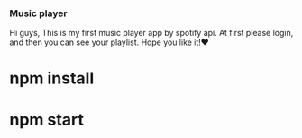 ### Music player
Hi guys,
This is my first music player app by spotify api.
At first please login, and then you can see your playlist.
Hope you like it!❤️

# npm install
# npm start